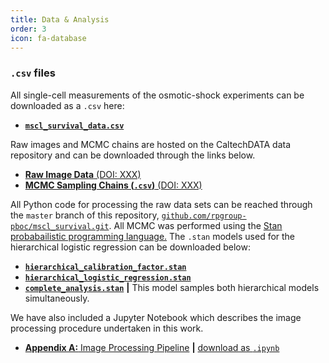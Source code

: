 ```yaml
---
title: Data & Analysis
order: 3
icon: fa-database
---
```


### `.csv` files
All single-cell measurements of the osmotic-shock experiments can be downloaded as a `.csv` here:
* [**`mscl_survival_data.csv`**](mscl_survival_data.csv)

Raw images and MCMC chains are hosted on the CaltechDATA data repository and can be downloaded through the links below.

* [**Raw Image Data** (DOI: XXX)]()
* [**MCMC Sampling Chains (`.csv`)** (DOI: XXX)]()

All Python code for processing the raw data sets can be reached through the `master` branch of this repository, [`github.com/rpgroup-pboc/mscl_survival.git`](http://www.github.com/rpgroup-pboc/mscl_survival.git). All MCMC was performed using the [Stan probabailistic programming language.](www.mc-stan.org) The `.stan` models used for the hierarchical logistic regression can be downloaded below:

* [**`hierarchical_calibration_factor.stan`**](code/stan/hierarchical_calbration_factor.stan)
* [**`hierarchical_logistic_regression.stan`**](code/stan/hierarchical_logistic_regression.stan)
* [**`complete_analysis.stan`**](code/stan/complete_analysis.stan) **\|** This model samples both hierarchical models simultaneously. 

We have also included a Jupyter Notebook which describes the image processing procedure undertaken in this work. 

* [**Appendix A:** Image Processing Pipeline](code/notebooks/appendix_A_image_processing.html) **\|** [download as `.ipynb`](code/notebooks/appendix_A_image_processing.ipynb)